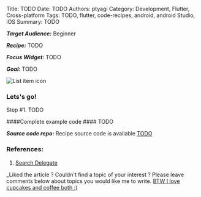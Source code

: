 Title: TODO
Date: TODO
Authors: ptyagi
Category: Development, Flutter, Cross-platform
Tags: TODO, flutter, code-recipes, android, android Studio, iOS
Summary: TODO

***Target Audience:*** Beginner

***Recipe:*** TODO

***Focus Widget:*** TODO

***Goal:*** TODO

![List item icon]({attach}../../media/flutter/TODO.png)

### Lets's go! ###

Step #1. TODO

####Complete example code ####
TODO

***Source code repo:***
Recipe source code is available [TODO](https://github.com/ptyagicodecamp/flutter_cookbook/tree/master/flutter_animated_opacity)


### References: ###
1. [Search Delegate](https://docs.flutter.io/flutter/material/SearchDelegate-class.html)

_Liked the article ?
Couldn't find a topic of your interest ? Please leave comments below about topics you would like me to write.
[BTW I love cupcakes and coffee both :)](https://www.paypal.me/pritya)